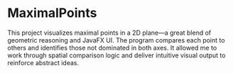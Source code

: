 # MaximalPoints

This project visualizes maximal points in a 2D plane—a great blend of geometric reasoning and JavaFX UI. The program compares each point to others and identifies those not dominated in both axes. It allowed me to work through spatial comparison logic and deliver intuitive visual output to reinforce abstract ideas.

